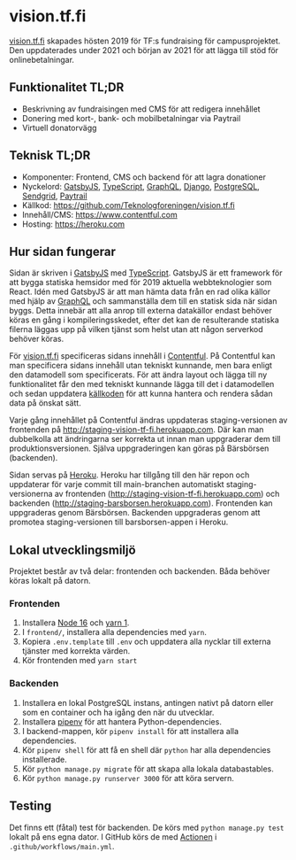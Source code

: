 # vision.tf.fi
[vision.tf.fi](https://vision.tf.fi) skapades hösten 2019 för TF:s fundraising för campusprojektet.
Den uppdaterades under 2021 och början av 2021 för att lägga till stöd för onlinebetalningar.

## Funktionalitet TL;DR
* Beskrivning av fundraisingen med CMS för att redigera innehållet
* Donering med kort-, bank- och mobilbetalningar via Paytrail
* Virtuell donatorvägg

## Teknisk TL;DR
* Komponenter: Frontend, CMS och backend för att lagra donationer
* Nyckelord: [GatsbyJS](https://www.gatsbyjs.org), [TypeScript](http://www.typescriptlang.org), [GraphQL](https://graphql.org), [Django](https://www.djangoproject.com), [PostgreSQL](https://www.postgresql.org), [Sendgrid](https://sendgrid.com), [Paytrail](https://www.paytrail.com/en/)
* Källkod: https://github.com/Teknologforeningen/vision.tf.fi
* Innehåll/CMS: https://www.contentful.com
* Hosting: https://heroku.com

## Hur sidan fungerar
Sidan är skriven i [GatsbyJS](https://www.gatsbyjs.org) med [TypeScript](http://www.typescriptlang.org).  GatsbyJS är ett framework för att bygga statiska hemsidor med för 2019 aktuella webbteknologier som React. Idén med GatsbyJS är att man hämta data från en rad olika källor med hjälp av [GraphQL](https://graphql.org) och sammanställa dem till en statisk sida när sidan byggs. Detta innebär att alla anrop till externa datakällor endast behöver köras en gång i kompileringsskedet, efter det kan de resulterande statiska filerna läggas upp på vilken tjänst som helst utan att någon serverkod behöver köras.

För [vision.tf.fi](https://vision.tf.fi) specificeras sidans innehåll i [Contentful](https://www.contentful.com). På Contentful kan man specificera sidans innehåll utan tekniskt kunnande, men bara enligt den datamodell som specificerats. För att ändra layout och lägga till ny funktionalitet får den med tekniskt kunnande lägga till det i datamodellen och sedan uppdatera [källkoden](https://github.com/Teknologforeningen/vision.tf.fi) för att kunna hantera och rendera sådan data på önskat sätt.

Varje gång innehållet på Contentful ändras uppdateras staging-versionen av frontenden på http://staging-vision-tf-fi.herokuapp.com.
Där kan man dubbelkolla att ändringarna ser korrekta ut innan man uppgraderar dem till produktionsversionen.
Själva uppgraderingen kan göras på Bärsbörsen (backenden).

Sidan servas på [Heroku](https://heroku.com).
Heroku har tillgång till den här repon och uppdaterar för varje commit till main-branchen automatiskt staging-versionerna av frontenden (http://staging-vision-tf-fi.herokuapp.com) och backenden (http://staging-barsborsen.herokuapp.com).
Frontenden kan uppgraderas genom Bärsbörsen.
Backenden uppgraderas genom att promotea staging-versionen till barsborsen-appen i Heroku.

## Lokal utvecklingsmiljö
Projektet består av två delar: frontenden och backenden.
Båda behöver köras lokalt på datorn.

### Frontenden
1. Installera [Node 16](https://nodejs.dev) och [yarn 1](https://yarnpkg.com).
1. I `frontend/`, installera alla dependencies med `yarn`.
1. Kopiera `.env.template` till `.env` och uppdatera alla nycklar till externa tjänster med korrekta värden.
1. Kör frontenden med `yarn start`

### Backenden
1. Installera en lokal PostgreSQL instans, antingen nativt på datorn eller som en container och ha igång den när du utvecklar.
1. Installera [pipenv](https://pypi.org/project/pipenv/) för att hantera Python-dependencies.
1. I backend-mappen, kör `pipenv install` för att installera alla dependencies.
1. Kör `pipenv shell` för att få en shell där `python` har alla dependencies installerade.
1. Kör `python manage.py migrate` för att skapa alla lokala databastables.
1. Kör `python manage.py runserver 3000` för att köra servern.

## Testing
Det finns ett (fåtal) test för backenden.
De körs med `python manage.py test` lokalt på ens egna dator.
I GitHub körs de med [Actionen](https://github.com/features/actions) i `.github/workflows/main.yml`.
